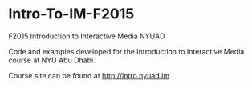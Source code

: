 # Intro-To-IM-F2015
F2015 Introduction to Interactive Media NYUAD

Code and examples developed for the Introduction to Interactive Media course at NYU Abu Dhabi.

Course site can be found at http://intro.nyuad.im
